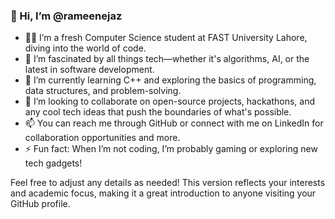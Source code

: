 ### 👋 Hi, I’m @rameenejaz

- 🧑‍💻 I’m a fresh Computer Science student at FAST University Lahore, diving into the world of code.
- 👀 I’m fascinated by all things tech—whether it's algorithms, AI, or the latest in software development.
- 🌱 I’m currently learning C++ and exploring the basics of programming, data structures, and problem-solving.
- 💞️ I’m looking to collaborate on open-source projects, hackathons, and any cool tech ideas that push the boundaries of what's possible.
- 📫 You can reach me through GitHub or connect with me on LinkedIn for collaboration opportunities and more.
- ⚡ Fun fact: When I’m not coding, I’m probably gaming or exploring new tech gadgets!

Feel free to adjust any details as needed! This version reflects your interests and academic focus, making it a great introduction to anyone visiting your GitHub profile.
